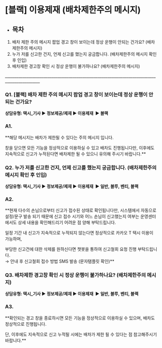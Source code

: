 # [블랙] 이용제재 (배차제한주의 메시지)

* **목차**
  ------

1. 배차 제한 주의 메시지 팝업 경고 창이 보이는데 정상 운행이 안되는 건가요? (배차제한주의 메시지)
2. 누가 저를 신고한 건지, 언제 신고를 했는지 궁금합니다. (배차제한주의 메시지 확인 후 인입)
3. 배차제한 경고창 확인 시 정상 운행이 불가하나요? (배차제한주의 메시지)

\_\_\_\_\_\_\_\_\_\_\_\_\_\_\_\_\_\_\_\_\_\_\_\_\_\_\_\_\_\_\_\_\_\_\_\_\_\_\_\_\_\_\_\_\_\_\_\_\_\_\_\_\_\_\_\_\_\_\_\_\_\_\_\_\_\_\_\_\_\_\_\_\_\_\_\_\_\_\_\_\_\_\_\_\_\_\_\_\_\_\_\_\_\_\_\_

### **Q1. [블랙] 배차 제한 주의 메시지 팝업 경고 창이 보이는데 정상 운행이 안되는 건가요?**

**상담유형: 택시\_기사 ▶ 정보제공/제재 ▶ 이용제재  ▶ 블랙**

### **A1.**

**해당 메시지는 배차가 제한될 수 있다는 주의 메시지 입니다.  
  
창을 닫으면 모든 기능을 정상적으로 이용하실 수 있고 배차도 진행됩니다만, 이후에도 지속적으로 신고가 누적된다면 배차제한 될 수 있으니 유의해 주시기 바랍니다.**

### **Q2.** 누가 저를 신고한 건지, 언제 신고를 했는지 궁금합니다. (배차제한주의 메시지 확인 후 인입)

**상담유형: 택시\_기사 ▶ 정보제공/제재 ▶ 이용제재  ▶ 일반, 블루, 벤티, 블랙**

### **A2.**

**현재 다수의 손님으로부터 신고가 접수된 상태로 확인됩니다만, 시스템에서 자동으로 설정/문구 발송 되기 때문에 신고 접수 시기와 어느 손님이 신고했는지 여부는 운영센터에서도 상세 내용을 확인해드리기 어려운 점 양해 부탁드립니다.  
  
일정 기간 내 신고가 지속적으로 누적되지 않는다면 정상적으로 카카오 T 택시 이용이 가능하며,  
  
부당한 신고건에 대한 삭제를 원하신다면 챗봇을 통하여 신고철회 요청 진행 부탁드립니다.  
→ 안내 후 신고철회 접수 방법 SMS 발송 (문자탬플릿 확인)**

### **Q3.** 배차제한 경고창 확인 시 정상 운행이 불가하나요? (배차제한주의 메시지)

**상담유형: 택시\_기사 ▶ 정보제공/제재 ▶ 이용제재  ▶ 일반, 블루, 벤티, 블랙**

### **A3.**

**확인되는 경고 창을 종료하시면 모든 기능을 정상적으로 이용하실 수 있으며, 배차도 정상적으로 진행됩니다.   
  
단, 이후에도 지속적으로 신고 누적될 시에는 배차가 제한 될 수 있다는 점 참고해주시기 바랍니다.**